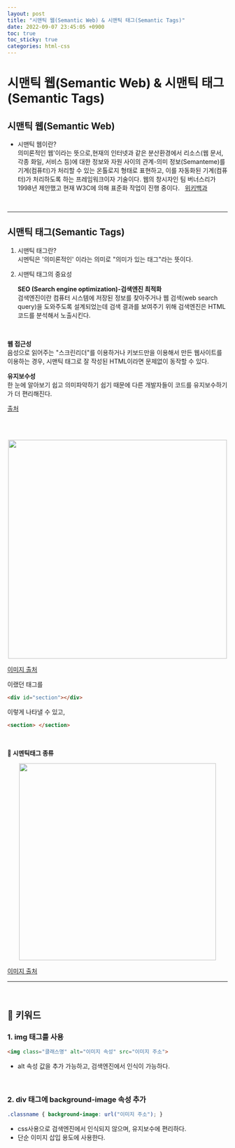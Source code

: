 ```yaml
---
layout: post
title: "시맨틱 웹(Semantic Web) & 시맨틱 태그(Semantic Tags)"
date: 2022-09-07 23:45:05 +0900
toc: true
toc_sticky: true
categories: html-css
---
```


# 시맨틱 웹(Semantic Web) & 시맨틱 태그(Semantic Tags)


## 시맨틱 웹(Semantic Web)
- 시맨틱 웹이란?<br>
    의미론적인 웹'이라는 뜻으로,현재의 인터넷과 같은 분산환경에서 리소스(웹 문서, 각종 화일, 서비스 등)에 대한 정보와 자원 사이의 관계-의미 정보(Semanteme)를 기계(컴퓨터)가 처리할 수 있는 온톨로지 형태로 표현하고, 이를 자동화된 기계(컴퓨터)가 처리하도록 하는 프레임워크이자 기술이다. 웹의 창시자인 팀 버너스리가 1998년 제안했고 현재 W3C에 의해 표준화 작업이 진행 중이다. &nbsp; [위키백과](https://ko.wikipedia.org/wiki/시맨틱_웹)

<br>
<hr>

## 시맨틱 태그(Semantic Tags)
1. 시맨틱 태그란?<br>
    시멘틱은 '의미론적인' 이라는 의미로 "의미가 있는 태그"라는 뜻이다.

2. 시맨틱 태그의 중요성<br>

   **SEO (Search engine optimization)-검색엔진 최적화**   
검색엔진이란 컴퓨터 시스템에 저장된 정보를 찾아주거나 웹 검색(web search query)을 도와주도록 설계되었는데 검색 결과를 보여주기 위해 검색엔진은 HTML 코드를 분석해서 노출시킨다.
<br>

   **웹 접근성**   
음성으로 읽어주는 "스크린리더"를 이용하거나 키보드만을 이용해서 만든 웹사이트를 이용하는 경우, 시맨틱 태그로 잘 작성된 HTML이라면 문제없이 동작할 수 있다.
<br>

   **유지보수성**   
한 눈에 알아보기 쉽고 의미파악하기 쉽기 때문에  다른 개발자들이 코드를 유지보수하기가 더 편리해진다.

[출처](https://velog.io/@remon/시맨틱-태그Semantic-Tag란)
<br>
<br>


<br>


<p align="center">
<img width="500px" src="https://velog.velcdn.com/images%2Fcecy-coding%2Fpost%2F70193099-d78d-4d3d-8731-ad65009d8d80%2Fsemantic%20tag.svg"> 
</p>

[이미지 출처](https://eunsukim.me/posts/understanding-semantic-html)


이랬던 태그를
```html
<div id="section"></div>
```

이렇게 나타낼 수 있고,
```html
<section> </section>
```
<br>

**📌 시멘틱태그 종류**
<p align="center">
<img height="450px" src="https://velog.velcdn.com/images/remon/post/965335a4-4672-482e-b7f8-9cc64d29ea86/image.png"> 
</p>

[이미지 출처](https://eunsukim.me/posts/understanding-semantic-html)


<hr>
<br>

## 🔑&nbsp;키워드 

### 1. img 태그를 사용    
```html
<img class="클래스명" alt="이미지 속성" src="이미지 주소">
```
- alt 속성 값을 추가 가능하고, 검색엔진에서 인식이 가능하다.

<br>

### 2. div 태그에 background-image 속성 추가
```css
.classname { background-image: url("이미지 주소"); }
```
- css사용으로 검색엔진에서 인식되지 않으며, 유지보수에 편리하다.
- 단순 이미지 삽입 용도에 사용한다.